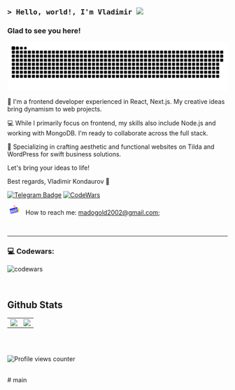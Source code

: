 ### <samp>&gt; Hello, world!, I'm Vladimir <img src="https://media.giphy.com/media/JIX9t2j0ZTN9S/giphy.gif" width="25"> </samp>

### Glad to see you here!

<p align="center">
 <img width="600" src="assets/github-snake.svg" alt="snake"/>
</p>

👋 I'm a frontend developer experienced in React, Next.js. My creative ideas bring dynamism to web projects.

💻 While I primarily focus on frontend, my skills also include Node.js and working with MongoDB. I'm ready to collaborate across the full stack.

🚀 Specializing in crafting aesthetic and functional websites on Tilda and WordPress for swift business solutions.

Let's bring your ideas to life!

Best regards,
Vladimir Kondaurov 🚀

[![Telegram Badge](https://img.shields.io/badge/-Telegram-0088cc?style=flat-square&logo=Telegram&logoColor=white)](https://t.me/ww_kon)
[![CodeWars](https://img.shields.io/website?url=https%3A%2F%2Fwww.codewars.com%2Fusers%2Fmadogold&up_message=madogold&style=flat&logo=codewars&logoColor=red&label=codewars&labelColor=black&color=black)](https://www.codewars.com/users/madogold)

<img src="./assets/giphyy.gif" width="30" />&nbsp;&nbsp; How to reach me: madogold2002@gmail.com;

</br>

---

### 💻 Codewars:

![codewars](https://www.codewars.com/users/madogold/badges/large)

</br>

## Github Stats

<table><tr><td valign="top" width="50%">

<img src="https://github-readme-stats.vercel.app/api?username=madogold&show_icons=true&count_private=true&hide_border=true" align="left" style="width: 100%" />

</td><td valign="top" width="50%">

<img src="https://github-readme-stats.vercel.app/api/top-langs/?username=madogold&hide_border=true&layout=compact" align="left" style="width: 100%" />

</td></tr></table>

<br/>

<br/>

![Profile views counter](https://komarev.com/ghpvc/?username=madogold&&style=flat-square)

<br/>
#   m a i n 
 
 